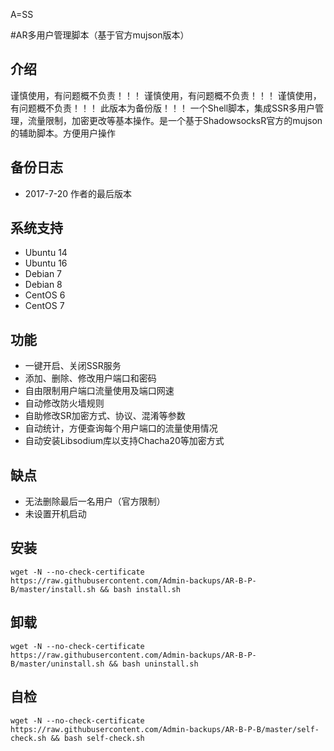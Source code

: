 A=SS

#AR多用户管理脚本（基于官方mujson版本）

## 介绍 ##
谨慎使用，有问题概不负责！！！
谨慎使用，有问题概不负责！！！
谨慎使用，有问题概不负责！！！
此版本为备份版！！！
一个Shell脚本，集成SSR多用户管理，流量限制，加密更改等基本操作。是一个基于ShadowsocksR官方的mujson的辅助脚本。方便用户操作

## 备份日志 ##
- 2017-7-20 作者的最后版本

## 系统支持 ##
* Ubuntu 14
* Ubuntu 16
* Debian 7
* Debian 8
* CentOS 6
* CentOS 7

## 功能 ##
- 一键开启、关闭SSR服务
- 添加、删除、修改用户端口和密码
- 自由限制用户端口流量使用及端口网速
- 自动修改防火墙规则
- 自助修改SR加密方式、协议、混淆等参数
- 自动统计，方便查询每个用户端口的流量使用情况
- 自动安装Libsodium库以支持Chacha20等加密方式

## 缺点 ##
- 无法删除最后一名用户（官方限制）
- 未设置开机启动

## 安装 ##
    wget -N --no-check-certificate https://raw.githubusercontent.com/Admin-backups/AR-B-P-B/master/install.sh && bash install.sh

## 卸载 ##
    wget -N --no-check-certificate https://raw.githubusercontent.com/Admin-backups/AR-B-P-B/master/uninstall.sh && bash uninstall.sh
    
## 自检 ##
    wget -N --no-check-certificate https://raw.githubusercontent.com/Admin-backups/AR-B-P-B/master/self-check.sh && bash self-check.sh

